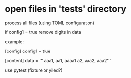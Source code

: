 # open files in 'tests' directory

process all files (using TOML configuration)

if config1 = true 
  remove digits in data
  
  
example:

[config]
config1 = true

[content]
data = '''
aaa1, aa1, aaaa1
a2, aaa2, aaa2'''


use pytest (fixture or yiled?)
